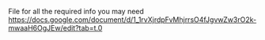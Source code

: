 File for all the required info you may need https://docs.google.com/document/d/1_1rvXjrdpFvMhjrrsO4fJgvwZw3rO2k-mwaaH6OgJEw/edit?tab=t.0
